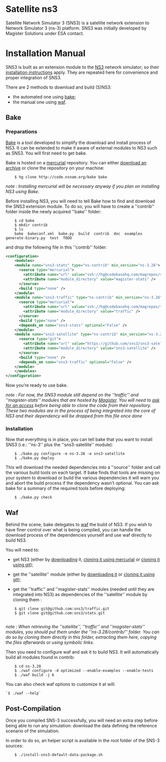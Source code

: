 # Satellite ns3

Satellite Network Simulator 3 (SNS3) is a satellite network extension to Network Simulator 3 (ns-3) platform.
SNS3 was initially developed by Magister Solutions under ESA contact.

# Installation Manual

SNS3 is built as an extension module to the [NS3](https///www.nsnam.org/) network simulator; so their [installation instructions](https///www.nsnam.org/docs/release/3.28/tutorial/html/getting-started.html) apply. They are repeated here for convenience and proper integration of SNS3.

There are 2 methods to download and build (S)NS3:

*  the automated one using [bake](./index#Bake);
*  the manual one using [waf](./index#Waf).

## Bake

### Preparations


[Bake](http://planete.inria.fr/software/bake/index.html) is a tool developed to simplify the download and install process of NS3. It can be extended to make it aware of external modules to NS3 such as SNS3. You will first need to get bake.

Bake is hosted on a [mercurial](https///www.mercurial-scm.org/) repository. You can either [download an archive](http://code.nsnam.org/bake/archive/tip.tar.gz) or clone the repository on your machine:

```
	$ hg clone http://code.nsnam.org/bake bake
```

*note : Installing mercurial will be necessary anyway if you plan on installing NS3 using Bake.*

Before installing NS3, you will need to tell Bake how to find and download the SNS3 extension module. To do so, you will have to create a ''contrib'' folder inside the newly acquired ''bake'' folder:

```
	$ cd bake
	$ mkdir contrib
	$ ls
	bake  bakeconf.xml  bake.py  build  contrib  doc  examples  generate-binary.py  test  TODO
```


and drop the following file in this ''contrib'' folder:

```xml
<configuration>
    <modules>
    <module name="sns3-stats" type="ns-contrib" min_version="ns-3.26">
      <source type="mercurial">
        <attribute name="url" value="ssh://hg@codebasehq.com/magrepos/stats/magister-stats-module-1_0.hg" />
        <attribute name="module_directory" value="magister-stats" />
      </source>
      <build type="none" />
    </module>
    <module name="sns3-traffic" type="ns-contrib" min_version="ns-3.26">
      <source type="mercurial">
        <attribute name="url" value="ssh://hg@codebasehq.com/magrepos/traffic/traffic-module-1_0.hg" />
        <attribute name="module_directory" value="traffic" />
      </source>
      <build type="none" />
      <depends_on name="sns3-stats" optional="False" />
    </module>
    <module name="sns3-satellite" type="ns-contrib" min_version="ns-3.26">
      <source type="git">
        <attribute name="url" value="https://github.com/sns3/sns3-satellite.git" />
        <attribute name="module_directory" value="sns3-satellite" />
      </source>
      <build type="none" />
      <depends_on name="sns3-traffic" optional="False" />
    </module>
    </modules>
</configuration>
```

Now you’re ready to use bake.

*note : For now, the SNS3 module still depend on the ''traffic'' and ''magister-stats'' modules that are 
hosted by [Magister](https///magrepos.codebasehq.com/login). You will need to [ask for an access](http://satellite-ns3.com/#contact) 
before being able to clone the code from their repository. These two modules are in the 
process of being integrated into the core of NS3 and their dependency will be dropped from this file once done*

### Installation

Now that everything is in place, you can tell bake that you want to install SNS3 (i.e.: ''ns-3'' plus the ''sns3-satellite'' module):

```
	$ ./bake.py configure -e ns-3.28 -e sns3-satellite
	$ ./bake.py deploy
```

This will download the needed dependencies into a ''source'' folder and call the various build tools on each target. 
If bake finds that tools are missing on your system to download or build the various dependencies it will warn you 
and abort the build process if the dependency wasn't optional. You can ask bake for a summary of the required tools before deploying:

```
	$ ./bake.py check
```

## Waf

Behind the scene, bake delegates to [waf](https://waf.io/apidocs/index.html) the build of NS3. If you wish to have finer 
control over what is being compiled, you can handle the download process of the dependencies yourself and use waf directly to build NS3.

You will need to:


*  get NS3 (either by [downloading](https://www.nsnam.org/release/) it, [cloning it using mercurial](http://code.nsnam.org/) or [cloning it using git](https///github.com/nsnam/ns-3-dev-git));
*  get the ''satellite'' module (either by [downloading it](https:github.com/sns3/sns3-satellite/repository/archive.tar.gz?ref=master) or [cloning it using git](https://github.com/sns3/sns3-satellite));

*  get the ''traffic'' and ''magister-stats'' modules (needed until they are integrated into NS3) as dependencies of the ''satellite'' module by cloning them :


```
    $ git clone git@github.com:sns3/traffic.git
    $ git clone git@github.com:sns3/stats.git
    
```

*note : When retrieving the ''satellite'', ''traffic'' and ''magister-stats'' modules, you should put 
them under the ''ns-3.28/contrib/'' folder. You can do so by cloning them directly in this folder, 
extracting them here, copying the files afterwards or using symbolic links.*

Then you need to configure waf and ask it to build NS3. It will automatically build all modules found in contrib:

```
	$ cd ns-3.28
	$ ./waf configure -d optimized --enable-examples --enable-tests
	$ ./waf build -j 6
```
You can also check waf options to customize it at will:


```
`$ ./waf --help`
```

## Post-Compilation

Once you compiled SNS-3 successfully, you will need an extra step before being able to run any simulation: download the data defining the reference scenario of the simulation.

In order to do so, an helper script is available in the root folder of the SNS-3 sources:

```
	$ ./install-sns3-default-data-package.sh
```

